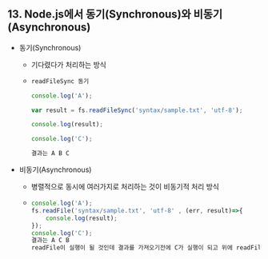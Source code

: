 

## 13. Node.js에서 동기(Synchronous)와 비동기(Asynchronous)

- 동기(Synchronous)

  - 기다렸다가 처리하는 방식

  - ```javascript
    readFileSync 동기
    
    console.log('A');
    
    var result = fs.readFileSync('syntax/sample.txt', 'utf-8');
    
    console.log(result);
    
    console.log('C');
    
    결과는 A B C
    ```

- 비동기(Asynchronous)

  - 병렬적으로 동시에 여러가지로 처리하는 것이 비동기적 처리 방식

  - ```javascript
    console.log('A');
    fs.readFile('syntax/sample.txt', 'utf-8' , (err, result)=>{
        console.log(result);
    });
    console.log('C');
    결과는 A C B 
    readFile이 실행이 될 것인데 결과를 가져오기전에 C가 실행이 되고 위에 readFile 작업이 끝나면 함수가 호출되면서 나중에 실행된 것 이것이 비동기
    ```



​	
